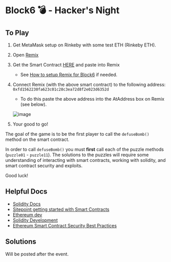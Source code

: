 # Block6 💣 - Hacker's Night


## To Play

1) Get MetaMask setup on Rinkeby with some test ETH (Rinkeby ETH).

2) Open [Remix](http://remix.ethereum.org/#optimize=true&version=soljson-v0.4.25+commit.59dbf8f1.js)
   
3) Get the Smart Contract [HERE](https://github.com/ConsenSys/block6/blob/master/contracts/Puzzel.sol) and paste into Remix

   * See [How to setup Remix for Block6](https://github.com/ConsenSys/block6/issues/1) if needed.

4) Connect Remix (with the above smart contract) to the following address: ```0xfd1562230fa623c01c28c3ea72d8f2e023d6352d```
     * To do this paste the above address into the AtAddress box on Remix (see below).

     ![image](https://user-images.githubusercontent.com/1683736/46763014-a6ceac80-cca6-11e8-9ceb-55842180c83d.png)


5) Your good to go! 


The goal of the game is to be the first player to call the ```defuseBomb()``` method on the smart contract.

In order to call ```defuseBomb()``` you must **first** call each of the puzzle methods (```puzzle01``` - ```puzzle11```). The solutions to the puzzles will require some understanding of interacting with smart contracts, working with solidity, and smart contract security and exploits.

Good luck!

## Helpful Docs
- [Solidity Docs](https://solidity.readthedocs.io/en/latest/)
- [Sitepoint getting started with Smart Contracts](https://www.sitepoint.com/solidity-for-beginners-a-guide-to-getting-started/)
- [Ethereum dev](https://ethereumdev.io/)
- [Solidity Development](https://medium.com/coinmonks/solidity-development-creating-our-first-smart-contract-54943b47d7f3)
- [Ethereum Smart Contract Security Best Practices](https://consensys.github.io/smart-contract-best-practices/)

## Solutions
Will be posted after the event.
